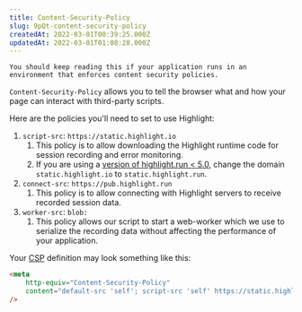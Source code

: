 ```yaml
---
title: Content-Security-Policy
slug: 9pQt-content-security-policy
createdAt: 2022-03-01T00:39:25.000Z
updatedAt: 2022-03-01T01:08:28.000Z
---
```


```hint
You should keep reading this if your application runs in an environment that enforces content security policies.
```

`Content-Security-Policy` allows you to tell the browser what and how your page can interact with third-party scripts.

Here are the policies you'll need to set to use Highlight:

1.  `script-src`: `https://static.highlight.io`
    1.  This policy is to allow downloading the Highlight runtime code for session recording and error monitoring.
    2.  If you are using a [version of highlight.run < 5.0](https://www.npmjs.com/package/highlight.run/v/5.0.0), change the domain `static.highlight.io` to `static.highlight.run`.
2.  `connect-src`: `https://pub.highlight.run`
    1.  This policy is to allow connecting with Highlight servers to receive recorded session data.
3.  `worker-src`: `blob:`
    1. This policy allows our script to start a web-worker which we use to serialize the recording data without affecting the performance of your application.

Your [CSP](https://developer.mozilla.org/en-US/docs/Web/HTTP/CSP) definition may look something like this:

```html
<meta
	http-equiv="Content-Security-Policy"
	content="default-src 'self'; script-src 'self' https://static.highlight.io; connect-src https://pub.highlight.run"
/>
```
